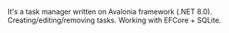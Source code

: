 It's a task manager written on Avalonia framework (.NET 8.0).
Creating/editing/removing tasks.
Working with EFCore + SQLite.
